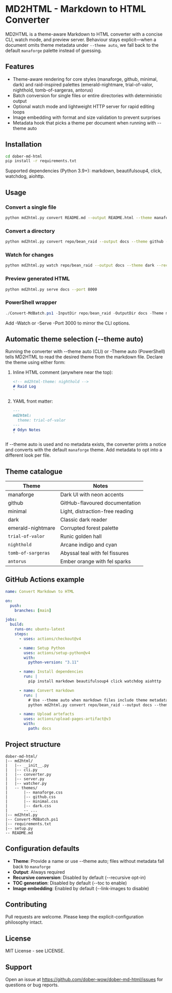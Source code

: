 # MD2HTML - Markdown to HTML Converter

MD2HTML is a theme-aware Markdown to HTML converter with a concise CLI, watch mode, and preview server. Behaviour stays explicit—when a document omits theme metadata under `--theme auto`, we fall back to the default `manaforge` palette instead of guessing.

## Features

- Theme-aware rendering for core styles (manaforge, github, minimal, dark) and raid-inspired palettes (emerald-nightmare, trial-of-valor, nighthold, tomb-of-sargeras, antorus)
- Batch conversion for single files or entire directories with deterministic output
- Optional watch mode and lightweight HTTP server for rapid editing loops
- Image embedding with format and size validation to prevent surprises
- Metadata hook that picks a theme per document when running with --theme auto

## Installation

```bash
cd dober-md-html
pip install -r requirements.txt
```

Supported dependencies (Python 3.9+): markdown, beautifulsoup4, click, watchdog, aiohttp.

## Usage

### Convert a single file

```bash
python md2html.py convert README.md --output README.html --theme manaforge
```

### Convert a directory

```bash
python md2html.py convert repo/bean_raid --output docs --theme github --recursive
```

### Watch for changes

```bash
python md2html.py watch repo/bean_raid --output docs --theme dark --recursive
```

### Preview generated HTML

```bash
python md2html.py serve docs --port 8000
```

### PowerShell wrapper

```powershell
./Convert-MdBatch.ps1 -InputDir repo/bean_raid -OutputDir docs -Theme manaforge -Recursive
```

Add -Watch or -Serve -Port 3000 to mirror the CLI options.

## Automatic theme selection (--theme auto)

Running the converter with --theme auto (CLI) or -Theme auto (PowerShell) tells MD2HTML to read the desired theme from the markdown file. Declare the theme using either form:

1. Inline HTML comment (anywhere near the top):

   ```markdown
   <!-- md2html-theme: nighthold -->
   # Raid Log
   `

2. YAML front matter:

   ```markdown
   ---
   md2html:
     theme: trial-of-valor
   ---
   # Odyn Notes
   `

If --theme auto is used and no metadata exists, the converter prints a notice and converts with the default `manaforge` theme. Add metadata to opt into a different look per file.

## Theme catalogue

| Theme | Notes |
|-------|-------|
| manaforge | Dark UI with neon accents |
| github | GitHub-flavoured documentation |
| minimal | Light, distraction-free reading |
| dark | Classic dark reader |
| emerald-nightmare | Corrupted forest palette |
| `trial-of-valor` | Runic golden hall |
| `nighthold` | Arcane indigo and cyan |
| `tomb-of-sargeras` | Abyssal teal with fel fissures |
| `antorus` | Ember orange with fel sparks |

## GitHub Actions example

```yaml
name: Convert Markdown to HTML

on:
  push:
    branches: [main]

jobs:
  build:
    runs-on: ubuntu-latest
    steps:
      - uses: actions/checkout@v4

      - name: Setup Python
        uses: actions/setup-python@v4
        with:
          python-version: "3.11"

      - name: Install dependencies
        run: |
          pip install markdown beautifulsoup4 click watchdog aiohttp

      - name: Convert markdown
        run: |
          # Use --theme auto when markdown files include theme metadata
          python md2html.py convert repo/bean_raid --output docs --theme auto --recursive

      - name: Upload artefacts
        uses: actions/upload-pages-artifact@v3
        with:
          path: docs
```

## Project structure

```
dober-md-html/
|-- md2html/
|   |-- __init__.py
|   |-- cli.py
|   |-- converter.py
|   |-- server.py
|   |-- watcher.py
|   -- themes/
|       |-- manaforge.css
|       |-- github.css
|       |-- minimal.css
|       |-- dark.css
|       -- ...
|-- md2html.py
|-- Convert-MdBatch.ps1
|-- requirements.txt
|-- setup.py
-- README.md
```

## Configuration defaults

- **Theme**: Provide a name or use --theme auto; files without metadata fall back to `manaforge`
- **Output**: Always required
- **Recursive conversion**: Disabled by default (--recursive opt-in)
- **TOC generation**: Disabled by default (--toc to enable)
- **Image embedding**: Enabled by default (--link-images to disable)

## Contributing

Pull requests are welcome. Please keep the explicit-configuration philosophy intact.

## License

MIT License - see LICENSE.

## Support

Open an issue at https://github.com/dober-wow/dober-md-html/issues for questions or bug reports.
